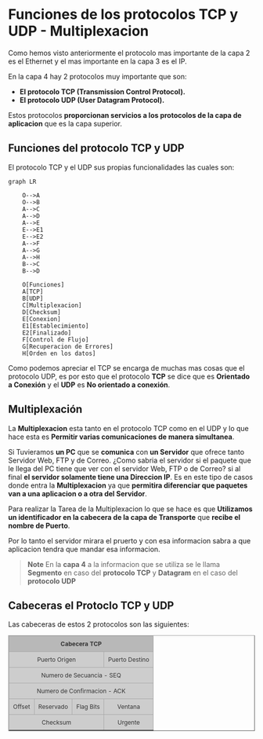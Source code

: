 # Funciones de los protocolos TCP y UDP - Multiplexacion

Como hemos visto anteriormente el protocolo mas importante de la capa 2 es el Ethernet y el mas importante en la capa 3 es el IP.

En la capa 4 hay 2 protocolos muy importante que son:

- **El protocolo TCP (Transmission Control Protocol).**
- **El protocolo UDP (User Datagram Protocol).**

Estos protocolos **proporcionan servicios a los protocolos de la capa de aplicacion** que es la capa superior.

## Funciones del protocolo TCP y UDP

El protocolo TCP y el UDP sus propias funcionalidades las cuales son:

```mermaid
graph LR

    O-->A
    O-->B
    A-->C
    A-->D
    A-->E
    E-->E1
    E-->E2
    A-->F
    A-->G
    A-->H
    B-->C
    B-->D

    O[Funciones]
    A[TCP]
    B[UDP]
    C[Multiplexacion]
    D[Checksum]
    E[Conexion]
    E1[Establecimiento]
    E2[Finalizado]
    F[Control de Flujo]
    G[Recuperacion de Errores]
    H[Orden en los datos]

```

Como podemos apreciar el TCP se encarga de muchas mas cosas que el protocolo UDP, es por esto que el protocolo **TCP** se dice que es **Orientado a Conexión** y el **UDP** es **No orientado a conexión**.

## Multiplexación

La **Multiplexacion** esta tanto en el protocolo TCP como en el UDP y lo que hace esta es **Permitir varias comunicaciones de manera simultanea**.

Si Tuvieramos **un PC** que se **comunica** con **un Servidor** que ofrece tanto Servidor Web, FTP y de Correo.
¿Como sabria el servidor si el paquete que le llega del PC tiene que ver con el servidor Web, FTP o de Correo? si al final **el servidor solamente tiene una Direccion IP**. Es en este tipo de casos donde entra la **Multiplexacion** ya que **permitira diferenciar que paquetes van a una aplicacion o a otra del Servidor**.

Para realizar la Tarea de la Multiplexacion lo que se hace es que **Utilizamos un identificador en la cabecera de la capa de Transporte** que **recibe el nombre de Puerto**.

Por lo tanto el servidor mirara el pruerto y con esa informacion sabra a que aplicacion tendra que mandar esa informacion.

> **Note** En la **capa 4** a la informacion que se utiliza se le llama **Segmento** en caso del **protocolo TCP** y **Datagram** en el caso del **protocolo UDP**

## Cabeceras el Protoclo TCP y UDP

Las cabeceras de estos 2 protocolos son las siguientes:

<style type="text/css">
.tftable {font-size:12px;color:#333333;width:100%;border-width: 1px;border-color: #a9a9a9;border-collapse: collapse;}
.tftable th {font-size:12px;background-color:#b8b8b8;border-width: 1px;padding: 8px;border-style: solid;border-color: #a9a9a9;text-align:center;}
.tftable tr {background-color:#cdcdcd;}
.tftable td {font-size:12px;border-width: 1px;padding: 8px;border-style: solid;border-color: #a9a9a9;text-align:center;}
.tftable tr:hover {background-color:#ffffff;}
.tftable .hidden {display: none;}
</style>


<table class="tftable" border="1">
<tr>
    <th colspan="6">Cabecera TCP</th>
</tr>
<tr>
    <td colspan="3">Puerto Origen</td>
    <td colspan="3">Puerto Destino</td>
</tr>
<tr>
<td colspan="6">Numero de Secuancia - SEQ</td>
</tr>
<tr>
<td colspan="6">Numero de Confirmacion - ACK</td>
</tr>
<tr>
    <td>Offset</td>
    <td>Reservado</td>
    <td>Flag Bits</td>
    <td colspan="3">Ventana</td>
</tr>
<tr>
    <td colspan="3">Checksum</td>
    <td colspan="3">Urgente</td>
</tr>
<tr>
    <td class="hidden">row adn alk</td>
    <td class="hidden">row adn alk</td>
    <td class="hidden">row adn alk</td>
    <td class="hidden">row adn alk</td>
    <td class="hidden">row adn alk</td>
    <td class="hidden">row adn alk</td>
</tr>
</table>

